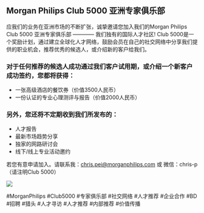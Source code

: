 ## Morgan Philips Club 5000 亚洲专家俱乐部

应我们的业务在亚洲市场的不断扩张，诚挚邀请您加入我们的Morgan Philips Club 5000 亚洲专家俱乐部 ———— 我们独有的国际人才社区! Club 5000是一个奖励计划，通过建立全球化人才网络，鼓励会员在自己的社交网络中分享我们提供的职业机会，推荐优秀的候选人，或介绍新的客户给我们。
 
### 对于任何推荐的候选人成功通过我们客户试用期，或介绍一个新客户成功签约，您都将获得：
- 一张高级酒店的餐饮券（价值3500人民币）
- 一份认证的专业心理测评与报告（价值2000人民币）
 
### 另外，您还将不定期收到我们所发布的：
- 人才报告
- 最新市场趋势分享
- 独家的网路研讨会
- 线下/线上专业活动邀约

若您有意申请加入。请联系我：chris.pei@morganphilips.com 或 微信：chris-p（请注明Club 5000）

![](https://s3.bmp.ovh/imgs/2022/08/12/dfef892244e7e67e.png)

#MorganPhilips #Club5000 #专家俱乐部 #社交网络 #人才推荐 #企业合作 #BD #招聘 #猎头 #人才寻访 #人才推荐 #内部推荐 #价值传播
